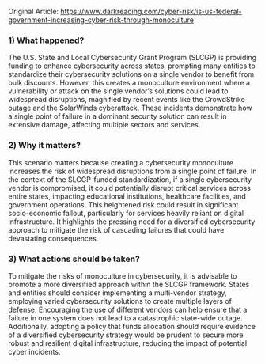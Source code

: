 Original Article: https://www.darkreading.com/cyber-risk/is-us-federal-government-increasing-cyber-risk-through-monoculture

### 1) What happened?

The U.S. State and Local Cybersecurity Grant Program (SLCGP) is providing funding to enhance cybersecurity across states, prompting many entities to standardize their cybersecurity solutions on a single vendor to benefit from bulk discounts. However, this creates a monoculture environment where a vulnerability or attack on the single vendor’s solutions could lead to widespread disruptions, magnified by recent events like the CrowdStrike outage and the SolarWinds cyberattack. These incidents demonstrate how a single point of failure in a dominant security solution can result in extensive damage, affecting multiple sectors and services.

### 2) Why it matters?

This scenario matters because creating a cybersecurity monoculture increases the risk of widespread disruptions from a single point of failure. In the context of the SLCGP-funded standardization, if a single cybersecurity vendor is compromised, it could potentially disrupt critical services across entire states, impacting educational institutions, healthcare facilities, and government operations. This heightened risk could result in significant socio-economic fallout, particularly for services heavily reliant on digital infrastructure. It highlights the pressing need for a diversified cybersecurity approach to mitigate the risk of cascading failures that could have devastating consequences.

### 3) What actions should be taken?

To mitigate the risks of monoculture in cybersecurity, it is advisable to promote a more diversified approach within the SLCGP framework. States and entities should consider implementing a multi-vendor strategy, employing varied cybersecurity solutions to create multiple layers of defense. Encouraging the use of different vendors can help ensure that a failure in one system does not lead to a catastrophic state-wide outage. Additionally, adopting a policy that funds allocation should require evidence of a diversified cybersecurity strategy would be prudent to secure more robust and resilient digital infrastructure, reducing the impact of potential cyber incidents.